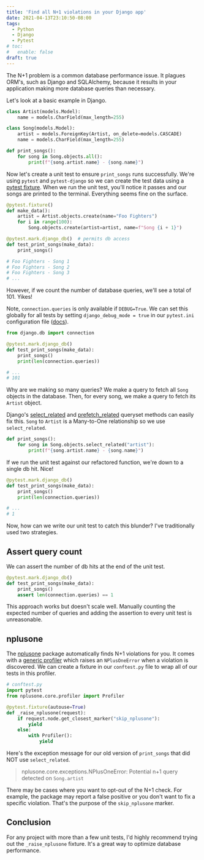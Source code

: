 ```yaml
---
title: 'Find all N+1 violations in your Django app'
date: 2021-04-13T23:10:50-08:00
tags:
  - Python
  - Django
  - Pytest
# toc:
#   enable: false
draft: true
---
```


<!-- https://scoutapm.com/blog/django-and-the-n1-queries-problem -->

The N+1 problem is a common database performance issue. It plagues ORM's, such as Django and SQLAlchemy, because it results in your application making more database queries than necessary.

Let's look at a basic example in Django.

```python
class Artist(models.Model):
    name = models.CharField(max_length=255)

class Song(models.Model):
    artist = models.ForeignKey(Artist, on_delete=models.CASCADE)
    name = models.CharField(max_length=255)

def print_songs():
    for song in Song.objects.all():
        print(f"{song.artist.name} - {song.name}")
```

Now let's create a unit test to ensure `print_songs` runs successfully. We're using `pytest` and `pytest-django` so we can create the test data using a [pytest fixture](https://docs.pytest.org/en/stable/fixture.html). When we run the unit test, you'll notice it passes and our songs are printed to the terminal. Everything seems fine on the surface.

```python
@pytest.fixture()
def make_data():
    artist = Artist.objects.create(name="Foo Fighters")
    for i in range(100):
        Song.objects.create(artist=artist, name=f"Song {i + 1}")

@pytest.mark.django_db()  # permits db access
def test_print_songs(make_data):
    print_songs()

# Foo Fighters - Song 1
# Foo Fighters - Song 2
# Foo Fighters - Song 3
# ...
```

However, if we count the number of database queries, we'll see a total of 101. Yikes!

Note, `connection.queries` is only available if `DEBUG=True`. We can set this globally for all tests by setting `django_debug_mode = true` in our `pytest.ini` configuration file ([docs](https://pytest-django.readthedocs.io/en/latest/usage.html#django-debug-mode-change-how-debug-is-set)).

```python {hl_lines=[1,"4-5",7]}
from django.db import connection

@pytest.mark.django_db()
def test_print_songs(make_data):
    print_songs()
    print(len(connection.queries))

# ...
# 101
```

Why are we making so many queries? We make a query to fetch all `Song` objects in the database. Then, for every song, we make a query to fetch its `Artist` object.

Django's [select_related](https://docs.djangoproject.com/en/3.1/ref/models/querysets/#select-related) and [prefetch_related](https://docs.djangoproject.com/en/3.1/ref/models/querysets/#prefetch-related) queryset methods can easily fix this. `Song` to `Artist` is a Many-to-One relationship so we use `select_related`.

```python {hl_lines=[2]}
def print_songs():
    for song in Song.objects.select_related("artist"):
        print(f"{song.artist.name} - {song.name}")
```

If we run the unit test against our refactored function, we're down to a single db hit. Nice!

```python
@pytest.mark.django_db()
def test_print_songs(make_data):
    print_songs()
    print(len(connection.queries))

# ...
# 1
```

Now, how can we write our unit test to catch this blunder? I've traditionally used two strategies.

## Assert query count

We can assert the number of db hits at the end of the unit test.

```python
@pytest.mark.django_db()
def test_print_songs(make_data):
    print_songs()
    assert len(connection.queries) == 1
```

This approach works but doesn't scale well. Manually counting the expected number of queries and adding the assertion to every unit test is unreasonable.

## nplusone

The [nplusone](https://github.com/jmcarp/nplusone) package automatically finds N+1 violations for you. It comes with a [generic profiler](https://github.com/jmcarp/nplusone#generic) which raises an `NPlusOneError` when a violation is discovered. We can create a fixture in our `conftest.py` file to wrap all of our tests in this profiler.

```python
# conftest.py
import pytest
from nplusone.core.profiler import Profiler

@pytest.fixture(autouse=True)
def _raise_nplusone(request):
    if request.node.get_closest_marker("skip_nplusone"):
        yield
    else:
        with Profiler():
            yield
```

Here's the exception message for our old version of `print_songs` that did NOT use `select_related`.

> nplusone.core.exceptions.NPlusOneError: Potential n+1 query detected on `Song.artist`

There may be cases where you want to opt-out of the N+1 check. For example, the package may report a false positive or you don't want to fix a specific violation. That's the purpose of the `skip_nplusone` marker.

## Conclusion

For any project with more than a few unit tests, I'd highly recommend trying out the `_raise_nplusone` fixture. It's a great way to optimize database performance.
